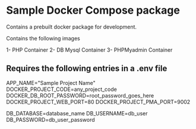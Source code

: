 # Sample Docker Compose package

Contains a prebuilt docker package for development.

Contains the following images

1- PHP Container
2- DB Mysql Container
3- PHPMyadmin Container


## Requires the following entries in a .env file

APP_NAME="Sample Project Name"
DOCKER_PROJECT_CODE=any_project_code
DOCKER_DB_ROOT_PASSWORD=root_password_goes_here
DOCKER_PROJECT_WEB_PORT=80
DOCKER_PROJECT_PMA_PORT=9002

DB_DATABASE=database_name
DB_USERNAME=db_user
DB_PASSWORD=db_user_password
